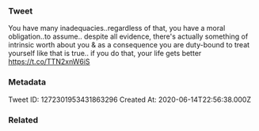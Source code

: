 ### Tweet
You have many inadequacies..regardless of that, you have a moral obligation..to assume.. despite all evidence, there's actually something of intrinsic worth about you &amp; as a consequence you are duty-bound to treat yourself like that is true.. if you do that, your life gets better https://t.co/TTN2xnW6iS

### Metadata
Tweet ID: 1272301953431863296
Created At: 2020-06-14T22:56:38.000Z

### Related

